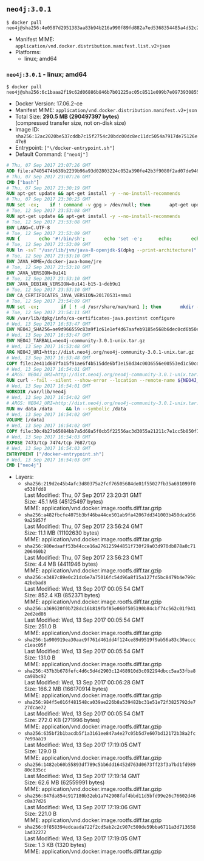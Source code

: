 ## `neo4j:3.0.1`

```console
$ docker pull neo4j@sha256:4e0587d2951383aa83b94b216a990f89fd882a7ed5368354485a4d52c2487384
```

-	Manifest MIME: `application/vnd.docker.distribution.manifest.list.v2+json`
-	Platforms:
	-	linux; amd64

### `neo4j:3.0.1` - linux; amd64

```console
$ docker pull neo4j@sha256:6c1baaa2f19c62d06886b846b7b01225ac05c8511e099b7e0973930855572262
```

-	Docker Version: 17.06.2-ce
-	Manifest MIME: `application/vnd.docker.distribution.manifest.v2+json`
-	Total Size: **290.5 MB (290497397 bytes)**  
	(compressed transfer size, not on-disk size)
-	Image ID: `sha256:12ac2020be537cddb7c15f2754c20bdc00dc8ec11dc5054a7917de75126e47e8`
-	Entrypoint: `["\/docker-entrypoint.sh"]`
-	Default Command: `["neo4j"]`

```dockerfile
# Thu, 07 Sep 2017 23:07:26 GMT
ADD file:a7405474b639b2239b96a93d02803224c052a390fe42b3f9080f2ad07de94640 in / 
# Thu, 07 Sep 2017 23:07:26 GMT
CMD ["bash"]
# Thu, 07 Sep 2017 23:30:19 GMT
RUN apt-get update && apt-get install -y --no-install-recommends 		ca-certificates 		curl 		wget 	&& rm -rf /var/lib/apt/lists/*
# Thu, 07 Sep 2017 23:30:25 GMT
RUN set -ex; 	if ! command -v gpg > /dev/null; then 		apt-get update; 		apt-get install -y --no-install-recommends 			gnupg2 			dirmngr 		; 		rm -rf /var/lib/apt/lists/*; 	fi
# Tue, 12 Sep 2017 23:53:08 GMT
RUN apt-get update && apt-get install -y --no-install-recommends 		bzip2 		unzip 		xz-utils 	&& rm -rf /var/lib/apt/lists/*
# Tue, 12 Sep 2017 23:53:08 GMT
ENV LANG=C.UTF-8
# Tue, 12 Sep 2017 23:53:09 GMT
RUN { 		echo '#!/bin/sh'; 		echo 'set -e'; 		echo; 		echo 'dirname "$(dirname "$(readlink -f "$(which javac || which java)")")"'; 	} > /usr/local/bin/docker-java-home 	&& chmod +x /usr/local/bin/docker-java-home
# Tue, 12 Sep 2017 23:53:09 GMT
RUN ln -svT "/usr/lib/jvm/java-8-openjdk-$(dpkg --print-architecture)" /docker-java-home
# Tue, 12 Sep 2017 23:53:10 GMT
ENV JAVA_HOME=/docker-java-home/jre
# Tue, 12 Sep 2017 23:53:10 GMT
ENV JAVA_VERSION=8u141
# Tue, 12 Sep 2017 23:53:10 GMT
ENV JAVA_DEBIAN_VERSION=8u141-b15-1~deb9u1
# Tue, 12 Sep 2017 23:53:10 GMT
ENV CA_CERTIFICATES_JAVA_VERSION=20170531+nmu1
# Tue, 12 Sep 2017 23:54:09 GMT
RUN set -ex; 		if [ ! -d /usr/share/man/man1 ]; then 		mkdir -p /usr/share/man/man1; 	fi; 		apt-get update; 	apt-get install -y 		openjdk-8-jre="$JAVA_DEBIAN_VERSION" 		ca-certificates-java="$CA_CERTIFICATES_JAVA_VERSION" 	; 	rm -rf /var/lib/apt/lists/*; 		[ "$(readlink -f "$JAVA_HOME")" = "$(docker-java-home)" ]; 		update-alternatives --get-selections | awk -v home="$(readlink -f "$JAVA_HOME")" 'index($3, home) == 1 { $2 = "manual"; print | "update-alternatives --set-selections" }'; 	update-alternatives --query java | grep -q 'Status: manual'
# Tue, 12 Sep 2017 23:54:11 GMT
RUN /var/lib/dpkg/info/ca-certificates-java.postinst configure
# Wed, 13 Sep 2017 16:53:47 GMT
ENV NEO4J_SHA256=ae9d966559c83a9f1c61e1ef4d67aafeb9185e568b6dec0cd6b50e4297a15895
# Wed, 13 Sep 2017 16:53:47 GMT
ENV NEO4J_TARBALL=neo4j-community-3.0.1-unix.tar.gz
# Wed, 13 Sep 2017 16:53:48 GMT
ARG NEO4J_URI=http://dist.neo4j.org/neo4j-community-3.0.1-unix.tar.gz
# Wed, 13 Sep 2017 16:53:48 GMT
COPY file:2e411d607fa15f91ae6f4b515dde6bf3e158d34c0036556e00553ed1c50cd63d in /tmp/ 
# Wed, 13 Sep 2017 16:54:01 GMT
# ARGS: NEO4J_URI=http://dist.neo4j.org/neo4j-community-3.0.1-unix.tar.gz
RUN curl --fail --silent --show-error --location --remote-name ${NEO4J_URI}     && echo "${NEO4J_SHA256} ${NEO4J_TARBALL}" | sha256sum --check --quiet -     && tar --extract --file ${NEO4J_TARBALL} --directory /var/lib     && mv /var/lib/neo4j-* /var/lib/neo4j     && rm ${NEO4J_TARBALL}
# Wed, 13 Sep 2017 16:54:01 GMT
WORKDIR /var/lib/neo4j
# Wed, 13 Sep 2017 16:54:02 GMT
# ARGS: NEO4J_URI=http://dist.neo4j.org/neo4j-community-3.0.1-unix.tar.gz
RUN mv data /data     && ln --symbolic /data
# Wed, 13 Sep 2017 16:54:02 GMT
VOLUME [/data]
# Wed, 13 Sep 2017 16:54:02 GMT
COPY file:30c4b27b65084bb7a5d68a5f0cb5f22556ac3d3055a21211c7e1cc5b050f77f4 in /docker-entrypoint.sh 
# Wed, 13 Sep 2017 16:54:03 GMT
EXPOSE 7473/tcp 7474/tcp 7687/tcp
# Wed, 13 Sep 2017 16:54:03 GMT
ENTRYPOINT ["/docker-entrypoint.sh"]
# Wed, 13 Sep 2017 16:54:03 GMT
CMD ["neo4j"]
```

-	Layers:
	-	`sha256:219d2e45b4afc3d80375a2fcf76505684de01f55027fb35a691099f0e538fdd8`  
		Last Modified: Thu, 07 Sep 2017 23:20:31 GMT  
		Size: 45.1 MB (45125497 bytes)  
		MIME: application/vnd.docker.image.rootfs.diff.tar.gzip
	-	`sha256:a482fbcfe4075b3bf46ba44ce501ab9fa42067dd341003b450dca9569a25857f`  
		Last Modified: Thu, 07 Sep 2017 23:56:24 GMT  
		Size: 11.1 MB (11102630 bytes)  
		MIME: application/vnd.docker.image.rootfs.diff.tar.gzip
	-	`sha256:980edaaff53b44cce16a276125944851f730f29a03d970db878a0c71206460b2`  
		Last Modified: Thu, 07 Sep 2017 23:56:23 GMT  
		Size: 4.4 MB (4411946 bytes)  
		MIME: application/vnd.docker.image.rootfs.diff.tar.gzip
	-	`sha256:e3487c89e0c21dc6e7a75016fc54d96a8f15a127fd5bc8479b4e799c42bebad8`  
		Last Modified: Wed, 13 Sep 2017 00:05:54 GMT  
		Size: 852.4 KB (852371 bytes)  
		MIME: application/vnd.docker.image.rootfs.diff.tar.gzip
	-	`sha256:a369620f0b728dc16b819fbf85e060f505190b84cbf74c562c01f9412ed2ed86`  
		Last Modified: Wed, 13 Sep 2017 00:05:54 GMT  
		Size: 251.0 B  
		MIME: application/vnd.docker.image.rootfs.diff.tar.gzip
	-	`sha256:1a900919ea30aac9f761d461dd4f124ce89d9519f9ab56a83c30acccc1eac05f`  
		Last Modified: Wed, 13 Sep 2017 00:05:54 GMT  
		Size: 131.0 B  
		MIME: application/vnd.docker.image.rootfs.diff.tar.gzip
	-	`sha256:437b3b678fefc4d6c5d4d2903c12468910d3c092294dbcc5aa53fba8ca98bc92`  
		Last Modified: Wed, 13 Sep 2017 00:06:28 GMT  
		Size: 166.2 MB (166170914 bytes)  
		MIME: application/vnd.docker.image.rootfs.diff.tar.gzip
	-	`sha256:984f5e016f481548ca039ae226b8a539482bc31e51e72f3825792de727dcae72`  
		Last Modified: Wed, 13 Sep 2017 00:05:54 GMT  
		Size: 272.0 KB (271996 bytes)  
		MIME: application/vnd.docker.image.rootfs.diff.tar.gzip
	-	`sha256:635bf2b1bacdb5f1a3161ee847a4e27c05b5d7e607bd12172b38a2fc7e99aa19`  
		Last Modified: Wed, 13 Sep 2017 17:19:05 GMT  
		Size: 129.0 B  
		MIME: application/vnd.docker.image.rootfs.diff.tar.gzip
	-	`sha256:1482eb60b55893df789c5bb6dd16452d763d0673ff23f3a7bd1fd98980c835cc`  
		Last Modified: Wed, 13 Sep 2017 17:19:14 GMT  
		Size: 62.6 MB (62559991 bytes)  
		MIME: application/vnd.docker.image.rootfs.diff.tar.gzip
	-	`sha256:847da854c917180b32eb1a742908faf4bbd11d5bfd99e26c76602d46c8a37d26`  
		Last Modified: Wed, 13 Sep 2017 17:19:06 GMT  
		Size: 221.0 B  
		MIME: application/vnd.docker.image.rootfs.diff.tar.gzip
	-	`sha256:0f858394edcaada722f2cd5ab2c2c907c500de59bba6711a3d7136581ad32272`  
		Last Modified: Wed, 13 Sep 2017 17:19:05 GMT  
		Size: 1.3 KB (1320 bytes)  
		MIME: application/vnd.docker.image.rootfs.diff.tar.gzip
